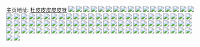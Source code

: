 主页地址: [杜皮皮皮皮皮呀](https://weibo.com/u/6113616290) 
![](https://wx4.sinaimg.cn/mw2000/006FK6Smly1h8qnxmzklwj31zo2nkqv5.jpg) 
![](https://wx4.sinaimg.cn/mw2000/006FK6Smly1h8t0z5v12fj30u01t0tfv.jpg) 
![](https://wx4.sinaimg.cn/mw2000/006FK6Smly1h8t0yk914tj30u027ztsa.jpg) 
![](https://wx4.sinaimg.cn/mw2000/006FK6Smly1h8cg38mo3rj30u0140n3l.jpg) 
![](https://wx4.sinaimg.cn/mw2000/006FK6Smly1h8cfw2cei9j30u0140agi.jpg) 
![](https://wx4.sinaimg.cn/mw2000/006FK6Smly1h8cfw4cguqj30u0140jwt.jpg) 
![](https://wx4.sinaimg.cn/mw2000/006FK6Smly1h7k6qn6fitj315o1xcnah.jpg) 
![](https://wx4.sinaimg.cn/mw2000/006FK6Smly1h7k6pn176wj30u01904cu.jpg) 
![](https://wx4.sinaimg.cn/mw2000/006FK6Smly1h7k6pzi0rqj30t836bkjl.jpg) 
![](https://wx4.sinaimg.cn/mw2000/006FK6Smly1h7k6qmb8ejj32dr36ce85.jpg) 
![](https://wx4.sinaimg.cn/mw2000/006FK6Smly1h7k6q0readj30sm36bhdt.jpg) 
![](https://wx4.sinaimg.cn/mw2000/006FK6Smly1h79p26j5rej33402c0kjm.jpg) 
![](https://wx4.sinaimg.cn/mw2000/006FK6Smly1h79p1oww7gj32c0340npf.jpg) 
![](https://wx4.sinaimg.cn/mw2000/006FK6Smly1h79p2dchfyj32c03404qr.jpg) 
![](https://wx4.sinaimg.cn/mw2000/006FK6Smly1h6471itqehj30u0140tbt.jpg) 
![](https://wx4.sinaimg.cn/mw2000/006FK6Smly1h6471hx077j30u0140n4z.jpg) 
![](https://wx4.sinaimg.cn/mw2000/006FK6Smly1h4pz8hwfv9j31400u0guo.jpg) 
![](https://wx4.sinaimg.cn/mw2000/006FK6Smly1h3enl2x47hj30u0188q70.jpg) 
![](https://wx4.sinaimg.cn/mw2000/006FK6Smly1h3329i9ozsj30u018r0z8.jpg) 
![](https://wx4.sinaimg.cn/mw2000/006FK6Smly1h3329j6q5xj30u019079t.jpg) 
![](https://wx4.sinaimg.cn/mw2000/006FK6Smly1h3329jod34j30u0190n14.jpg) 
![](https://wx4.sinaimg.cn/mw2000/006FK6Smly1h20u4n4usrj31o0280hdu.jpg) 
![](https://wx4.sinaimg.cn/mw2000/006FK6Smly1h1s4c3xtsvj31o027yhdu.jpg) 
![](https://wx4.sinaimg.cn/mw2000/006FK6Smly1h1ilj1bvtij30n00pntaq.jpg) 
![](https://wx4.sinaimg.cn/mw2000/006FK6Smly1h1hfhmvq1ij31ds0n0n8k.jpg) 
![](https://wx4.sinaimg.cn/mw2000/006FK6Smly1h1hfhm6ljtj31ds0n0dr0.jpg) 
![](https://wx4.sinaimg.cn/mw2000/006FK6Smly1h1hfhmmylsj31ds0n0gx2.jpg) 
![](https://wx4.sinaimg.cn/mw2000/006FK6Smly1h1hfhngbabj31ds0n0143.jpg) 
![](https://wx4.sinaimg.cn/mw2000/006FK6Smly1h1hfhmde1yj31ds0n0gv6.jpg) 
![](https://wx4.sinaimg.cn/mw2000/006FK6Smly1h1hfhvv8vuj31ds0n0dqu.jpg) 
![](https://wx4.sinaimg.cn/mw2000/006FK6Smly1h0z1yqc9apj30uk1ymwpp.jpg) 
![](https://wx4.sinaimg.cn/mw2000/006FK6Smly1h0fiinuhdij30u011cgym.jpg) 
![](https://wx4.sinaimg.cn/mw2000/006FK6Smly1h0fiioab7fj30sg0iydo7.jpg) 
![](https://wx4.sinaimg.cn/mw2000/006FK6Smly1h0fiin65jqj30u00yvtkt.jpg) 
![](https://wx4.sinaimg.cn/mw2000/006FK6Smly1h0fiilycczj30sg0iywmk.jpg) 
![](https://wx4.sinaimg.cn/mw2000/006FK6Smly1h0fiioohv9j30sg0iyth9.jpg) 
![](https://wx4.sinaimg.cn/mw2000/006FK6Smly1h0fifd9hrgj32c03404qq.jpg) 
![](https://wx4.sinaimg.cn/mw2000/006FK6Smly1h0fife3xgaj30sg0iy7c2.jpg) 
![](https://wx4.sinaimg.cn/mw2000/006FK6Smly1h0fifjx70uj30na0otwm8.jpg) 
![](https://wx4.sinaimg.cn/mw2000/006FK6Smly1h0fifajx1xj30sg0iywk0.jpg) 
![](https://wx4.sinaimg.cn/mw2000/006FK6Smly1guqv80esuvj61f01wxhdt02.jpg) 
![](https://wx4.sinaimg.cn/mw2000/006FK6Smly1gj1nn36slvj319c1w0az8.jpg) 
![](https://wx4.sinaimg.cn/mw2000/006FK6Smly1giq5z5plefj31f01w0hdt.jpg) 
![](https://wx4.sinaimg.cn/mw2000/006FK6Smly1giq5zcupa9j31f01w0b29.jpg) 
![](https://wx4.sinaimg.cn/mw2000/006FK6Smly1ghkucuxk1kj31w01acn5m.jpg) 
![](https://wx4.sinaimg.cn/mw2000/006FK6Smly1ge7e2n36zvj31bf0zke4y.jpg) 
![](https://wx4.sinaimg.cn/mw2000/006FK6Smly1ge7e2nmfjgj31bf0zkwyc.jpg) 
![](https://wx4.sinaimg.cn/mw2000/006FK6Smly1ge0bs0pzy8j31ww2pg4qp.jpg) 
![](https://wx4.sinaimg.cn/mw2000/006FK6Smly1gb8y1ypzcgj30u00u0amg.jpg) 
![](https://wx4.sinaimg.cn/mw2000/006FK6Smly1gb8y1wd38sj30u00u0qdq.jpg) 
![](https://wx4.sinaimg.cn/mw2000/006FK6Smly1gb8y1o60x8j30u00u0k3p.jpg) 
![](https://wx4.sinaimg.cn/mw2000/006FK6Smly1g9t07piy5pj31w01w0qv5.jpg) 
![](https://wx4.sinaimg.cn/mw2000/006FK6Smly1g9t07q9ipwj31w01f01kx.jpg) 
![](https://wx4.sinaimg.cn/mw2000/006FK6Smly1g9t07okagyj32c02c0e82.jpg) 
![](https://wx4.sinaimg.cn/mw2000/006FK6Smly1g8hrgzfa4uj31w01f0dxk.jpg) 
![](https://wx4.sinaimg.cn/mw2000/006FK6Smly1g8hrgrx3d1j32yo1z41ky.jpg) 
![](https://wx4.sinaimg.cn/mw2000/006FK6Smly1g8hrgz0mcbj31w01f0ka7.jpg) 
![](https://wx4.sinaimg.cn/mw2000/006FK6Smly1g8hrgx2795j334022ou14.jpg) 
![](https://wx4.sinaimg.cn/mw2000/006FK6Smly1g8hrgqzlawj31o00te18j.jpg) 
![](https://wx4.sinaimg.cn/mw2000/006FK6Smly1g8hrgtx475j334022phe0.jpg) 
![](https://wx4.sinaimg.cn/mw2000/006FK6Smly1g8hrgpcjikj30n00roqcp.jpg) 
![](https://wx4.sinaimg.cn/mw2000/006FK6Smly1g8hrgy894cj334022oe82.jpg) 
![](https://wx4.sinaimg.cn/mw2000/006FK6Smly1g8hrgq5fvbj334022nu0x.jpg) 
![](https://wx4.sinaimg.cn/mw2000/006FK6Smly1g63rpvgvh0j31o01o0qv7.jpg) 
![](https://wx4.sinaimg.cn/mw2000/006FK6Smly1g63rnmjvpej31w02j0hdx.jpg) 
![](https://wx4.sinaimg.cn/mw2000/006FK6Smly1g63rp74lgbj32c0340e88.jpg) 
![](https://wx4.sinaimg.cn/mw2000/006FK6Smly1g63rq8jzk8j32c0340u0x.jpg) 
![](https://wx4.sinaimg.cn/mw2000/006FK6Smly1g4yq8k7b5aj32c02c0b2a.jpg) 
![](https://wx4.sinaimg.cn/mw2000/006FK6Smly1g4n6g52fnaj31400u0x4j.jpg) 
![](https://wx4.sinaimg.cn/mw2000/006FK6Smly1g4n6g43b4ej31400u0hcm.jpg) 
![](https://wx4.sinaimg.cn/mw2000/006FK6Smly1g2p26dlkcxj32c02c0e23.jpg) 
![](https://wx4.sinaimg.cn/mw2000/006FK6Smly1g2p26f7x9vj32c02c01kx.jpg) 
![](https://wx4.sinaimg.cn/mw2000/006FK6Smly1g2p26gt4qaj32c02c0txf.jpg) 
![](https://wx4.sinaimg.cn/mw2000/006FK6Smly1g2p26c0o5hj32c02c0ka1.jpg) 
![](https://wx4.sinaimg.cn/mw2000/006FK6Smly1g2p26ihb4jj32c02c01kx.jpg) 
![](https://wx4.sinaimg.cn/mw2000/006FK6Smly1g2p26jw1hsj32c02c04kv.jpg) 
![](https://wx4.sinaimg.cn/mw2000/006FK6Smly1fyqfs2sn5bj30yi0yidz6.jpg) 
![](https://wx4.sinaimg.cn/mw2000/006FK6Smly1fyqfs265uhj30yi0yib0c.jpg) 
![](https://wx4.sinaimg.cn/mw2000/006FK6Smly1fxy0hei6vrj33402c0kjr.jpg) 
![](https://wx4.sinaimg.cn/mw2000/006FK6Smly1fxy0hbj8o7j33402c0kjr.jpg) 
![](https://wx4.sinaimg.cn/mw2000/006FK6Smly1fvm6c6ij4nj32c02c0qn5.jpg) 
![](https://wx4.sinaimg.cn/mw2000/006FK6Smly1fvm6c55ar3j32c02c0dxj.jpg) 
![](https://wx4.sinaimg.cn/mw2000/006FK6Smly1fvm6c2rx60j32c02c07wi.jpg) 
![](https://wx4.sinaimg.cn/mw2000/006FK6Smly1fvm6c7bbwjj30u00u0gqf.jpg) 
![](https://wx4.sinaimg.cn/mw2000/006FK6Smly1fvm6akpwqpj316o1s0hdu.jpg) 
![](https://wx4.sinaimg.cn/mw2000/006FK6Smly1fvm6aq3fq3j31s016o4qq.jpg) 
![](https://wx4.sinaimg.cn/mw2000/006FK6Smly1fvm6aja8x1j31s016oqv6.jpg) 
![](https://wx4.sinaimg.cn/mw2000/006FK6Smly1fvm6aockhlj31s016ohdu.jpg) 
![](https://wx4.sinaimg.cn/mw2000/006FK6Smly1gcxcvnaec2j305n05fgle.jpg) 
![](https://wx4.sinaimg.cn/mw2000/006FK6Smly1fvm6as4xv1j33vc2kwb2e.jpg) 
![](https://wx4.sinaimg.cn/mw2000/006FK6Smly1fv5d7bsgsrj31o01o0b2b.jpg) 
![](https://wx4.sinaimg.cn/mw2000/006FK6Smly1fu1dali7z8j31900u0ad8.jpg) 
![](https://wx4.sinaimg.cn/mw2000/006FK6Smly1fu1dal5eotj31900u0wjr.jpg) 
![](https://wx4.sinaimg.cn/mw2000/006FK6Smly1fu1dako169j31900u079j.jpg) 
